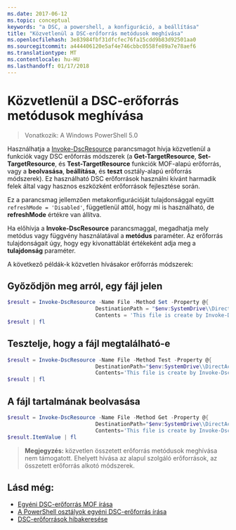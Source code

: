 ```yaml
---
ms.date: 2017-06-12
ms.topic: conceptual
keywords: "a DSC, a powershell, a konfiguráció, a beállítása"
title: "Közvetlenül a DSC-erőforrás metódusok meghívása"
ms.openlocfilehash: 3e83984fbf31dfcfec76fa15cdd9b83d92501aa0
ms.sourcegitcommit: a444406120e5af4e746cbbc0558fe89a7e78aef6
ms.translationtype: MT
ms.contentlocale: hu-HU
ms.lasthandoff: 01/17/2018
---
```

# <a name="calling-dsc-resource-methods-directly"></a>Közvetlenül a DSC-erőforrás metódusok meghívása

>Vonatkozik: A Windows PowerShell 5.0

Használhatja a [Invoke-DscResource](https://technet.microsoft.com/en-us/library/mt517869.aspx) parancsmagot hívja közvetlenül a funkciók vagy DSC erőforrás módszerek (a **Get-TargetResource**, **Set-TargetResource**, és  **Test-TargetResource** funkciók MOF-alapú erőforrás, vagy a **beolvasása**, **beállítása**, és **teszt** osztály-alapú erőforrás módszerek). Ez használható DSC erőforrások használni kívánt harmadik felek által vagy hasznos eszközként erőforrások fejlesztése során. 

Ez a parancsmag jellemzően metakonfigurációját tulajdonsággal együtt `refreshMode = 'Disabled'`, függetlenül attól, hogy mi is használható, de **refreshMode** értékre van állítva.

Ha előhívja a **Invoke-DscResource** parancsmaggal, megadhatja mely metódus vagy függvény használatával a **metódus** paraméter. Az erőforrás tulajdonságait úgy, hogy egy kivonattáblát értékeként adja meg a **tulajdonság** paraméter.

A következő példák-k közvetlen hívásakor erőforrás módszerek:

## <a name="ensure-a-file-is-present"></a>Győződjön meg arról, egy fájl jelen

```powershell
$result = Invoke-DscResource -Name File -Method Set -Property @{
                            DestinationPath = "$env:SystemDrive\\DirectAccess.txt";
                            Contents = 'This file is create by Invoke-DscResource'} -Verbose
$result | fl
```

## <a name="test-that-a-file-is-present"></a>Tesztelje, hogy a fájl megtalálható-e

```powershell
$result = Invoke-DscResource -Name File -Method Test -Property @{
                            DestinationPath="$env:SystemDrive\\DirectAccess.txt";
                            Contents='This file is create by Invoke-DscResource'} -Verbose
$result | fl
```

## <a name="get-the-contents-of-file"></a>A fájl tartalmának beolvasása

```powershell
$result = Invoke-DscResource -Name File -Method Get -Property @{
                            DestinationPath="$env:SystemDrive\\DirectAccess.txt";
                            Contents='This file is create by Invoke-DscResource'} -Verbose
$result.ItemValue | fl
```

>**Megjegyzés:** közvetlen összetett erőforrás metódusok meghívása nem támogatott. Ehelyett hívása az alapul szolgáló erőforrások, az összetett erőforrás alkotó módszerek.

## <a name="see-also"></a>Lásd még:
- [Egyéni DSC-erőforrás MOF írása](authoringResourceMOF.md) 
- [A PowerShell osztályok egyéni DSC-erőforrás írása](authoringResourceClass.md)
- [ DSC-erőforrások hibakeresése](debugResource.md)

